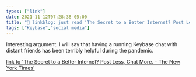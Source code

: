 ```yaml
---
types: ["link"]
date: 2021-11-12T07:28:38-05:00
title: "🔗 linkblog: just read 'The Secret to a Better Internet? Post Less, Chat More. - The New York Times'"
tags: ["Keybase","social media"]
---
```

Interesting argument. I will say that having a running Keybase chat with distant friends has been terribly helpful during the pandemic.
 
[link to 'The Secret to a Better Internet? Post Less, Chat More. - The New York Times'](https://www.nytimes.com/2021/11/12/style/social-media-chat.html)
